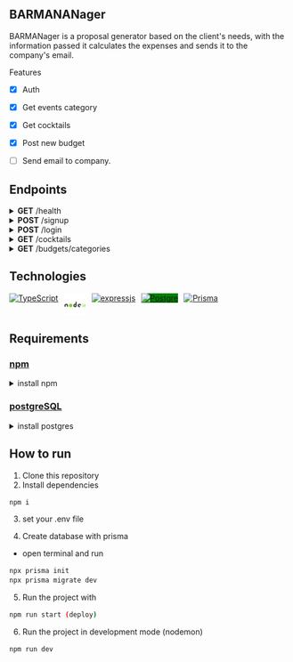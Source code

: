 ## BARMANANager

BARMANager is a proposal generator based on the client's needs, with the information passed it calculates the expenses and sends it to the company's email.

Features

- [x] Auth

- [x] Get events category

- [x] Get cocktails

- [x] Post new budget

- [ ] Send email to company.

## Endpoints

<details>
            <summary>
                <strong>GET</strong> /health
            </summary>

- it returns status <strong>200</strong> for succes

</details>

<details>
            <summary>
                <strong>POST</strong> /signup
            </summary>

        send body request like this:

```json
{
  "name": "joe",
  "email": "joe@mail.com",
  "phone": "12345678911", //11 number digits
  "password": "123"
}
```

- it returns status <strong>201</strong> for success

- it return status <strong>409</strong> if email is already in use

 </details>

 <details>
            <summary>
                <strong>POST</strong> /login
            </summary>

        send body request like this:

```json
{
  "email": "joe@mail.com",
  "password": "123"
}
```

- it returns status <strong>200</strong> for succes

and

```json
{
  "token": "eyJhbGciOiJIUzI1NiIsInR5cCI6IkpXVCJ9.eyJpZCI6MSwiaWF0IjoxNjUwNjQ5NzgxfQ.Uh1NxvzX-4XHvZOGdsEkCWk-KJTuNFNU8U-5dP59XFw"
}
```

- it return status <strong>401</strong> for incorrect password or email

 </details>

 <details>
            <summary>
                <strong>GET</strong> /cocktails
            </summary>

- it returns status <strong>200</strong> for succes

and

```json
[
  {
    "id": 1,
    "name": "Caipirinha"
  },
  {
    "id": 2,
    "name": "Caipiroska"
  }
]
```
 </details>

 <details>
            <summary>
                <strong>GET</strong> /budgets/categories
            </summary>

- it returns status <strong>200</strong> for succes

and

```json
[
  {
    "id": 1,
    "name": "Birthday"
  },
  {
    "id": 2,
    "name": "Wedding"
  }
]
```
 </details>
 
## Technologies

<div style="display: flex; gap: 10px; height: 40px;">
  <a title="TypeScript" href="https://www.typescriptlang.org/" target="_blank" rel="noreferrer"> 
      <img src="https://user-images.githubusercontent.com/85591297/157519943-9da08e53-e59d-450a-8b0d-81af17974fd0.svg" alt="TypeScript" height="40"/>
  </a>
  <a title="Node JS" href="https://nodejs.org" target="_blank" rel="noreferrer"> 
      <img style="background: white;" src="https://raw.githubusercontent.com/devicons/devicon/master/icons/nodejs/nodejs-original-wordmark.svg" alt="nodejs" height="40"/> 
  </a>
  <a title="Express JS" href="https://expressjs.com/" target="_blank" rel="noreferrer"> 
      <img style="background: white;" src="https://www.vectorlogo.zone/logos/expressjs/expressjs-icon.svg" alt="expressjs" height="40"/> 
  </a>
  <a title="Postgre" href="https://www.postgresql.org/" target="_blank" rel="noreferrer"> 
      <img style="background: green;" src="https://user-images.githubusercontent.com/85591297/157520309-59a18d2e-ee4d-433c-8990-12fdbba37a0d.svg" alt="Postgre" height="40"/> 
  </a>
  <a title="Prisma" href="https://www.prisma.io/" target="_blank" rel="noreferrer"> 
      <img style="background: white;" src="https://miro.medium.com/max/1400/1*X6wCDTpjcn_WcvDW9jS4WQ.png" alt="Prisma" height="40"/> 
  </a>
</div>

## Requirements

### [npm](https://www.npmjs.com/)

<details>
    <summary>install npm</summary>

```bash
wget -qO- <https://raw.githubusercontent.com/nvm-sh/nvm/v0.38.0/install.sh> | bash

## Or this command
wget -qO- https://raw.githubusercontent.com/nvm-sh/nvm/v0.38.0/install.sh | bash

# Close and open terminal
nvm install --lts
nvm use --lts
# Verify node version
node --version # Must show v14.16.1
# Verify npm version
npm -v
```

</details>

### [postgreSQL](https://www.postgresql.org/)

<details>
    <summary>install postgres</summary>

```bash
sudo apt install postgresql postgresql-contrib
```

</details>

## How to run

1. Clone this repository
2. Install dependencies

```bash
npm i
```

3. set your .env file

4. Create database with prisma

- open terminal and run

```bash
npx prisma init
npx prisma migrate dev
```

5. Run the project with

```bash
npm run start (deploy)
```

6. Run the project in development mode (nodemon)

```bash
npm run dev
```

